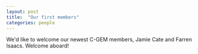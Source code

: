 ```yaml
---
layout: post
title:  "Our first members"
categories: people
---
```


We'd like to welcome our newest C-GEM members, Jamie Cate and Farren Isaacs. Welcome aboard!